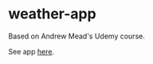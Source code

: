 # weather-app
Based on Andrew Mead's Udemy course.

<p>
See app <a href="https://mwatson-weather-app.herokuapp.com">here</a>.
</p>
